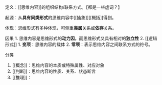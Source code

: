 定义：[[思维内容]]的组织结构/联系方式。【都是一些虚词？】

起源：从**具有同类形式**的思维内容中[[抽象]][[概括]]得到。

体现：思维形式有多种体现，可侧重**类属**关系或**依存**关系。

因果
	1. 思维内容是思维形式的**动力因**，而思维形式又具有相对的**独立性**
	2. [[逻辑形式]]
		1. **变项**：思维内容的载体
		2. **常项**：表示思维内容之间联系方式的符号。

分类
1. [[概念]]：思维内容的本质或特殊属性、对应对象
2. [[判断]]：思维内容的性质、关系、状态断言
3. [[推理]]：
